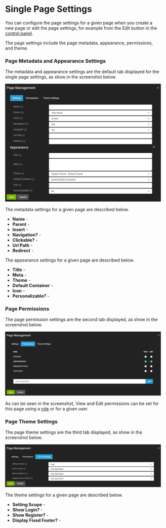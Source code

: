 # Single Page Settings

You can configure the page settings for a given page when you create a new page or edit the page settings, for example from the Edit button in the [control panel](../admin-navigation/control-panel.html). 

The page settings include the page metadata, appearance, permissions, and theme. 

### Page Metadata and Appearance Settings

The metadata and appearance settings are the default tab displayed for the single page settings, as show in the screenshot below. 

![pagecreationsettings](./assets/page-creation-settings-dialog.png)

The metadata settings for a given page are described below. 

* **Name** - 
* **Parent** - 
* **Insert** - 
* **Navigation?** - 
* **Clickable?** - 
* **Url Path** - 
* **Redirect** - 

The appearance settings for a given page are described below. 

* **Title** - 
* **Meta** - 
* **Theme** - 
* **Default Container** - 
* **Icon** - 
* **Personalizable?** - 


### Page Permissions

The page permission settings are the second tab displayed, as show in the screenshot below. 

![pagecreationsettings](./assets/page-creation-permissions-dialog.png)

As can be seen in the screenshot, View and Edit permissions can be set for this page using a [role](../site-administration/role-management.html) or for a given user. 


### Page Theme Settings

The page theme settings are the third tab displayed, as show in the screenshot below. 

![pagecreationsettings](./assets/page-creation-themesettings-dialog.png)

The theme settings for a given page are described below. 

* **Setting Scope** - 
* **Show Login?** - 
* **Show Register?** - 
* **Display Fixed Footer?** - 

